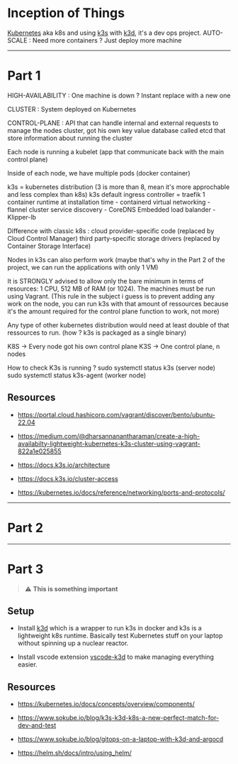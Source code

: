 # Inception of Things

[Kubernetes](https://kubernetes.io/) aka k8s and using [k3s](https://k3s.io/) with [k3d](https://k3d.io/), it's a dev ops project.
AUTO-SCALE : Need more containers ? Just deploy more machine

---

# Part 1

HIGH-AVAILABILITY : One machine is down ? Instant replace with a new one

CLUSTER : System deployed on Kubernetes

CONTROL-PLANE : API that can handle internal and external requests to manage the nodes cluster, got his own key value database
called etcd that store information about running the cluster

Each node is running a kubelet (app that communicate back with the main control plane)

Inside of each node, we have multiple pods (docker container)

k3s = kubernetes distribution (3 is more than 8, mean it's more approchable and less complex than k8s)
k3s default ingress controller = traefik
1 container runtime at installation time - containerd
virtual networking - flannel
cluster service discovery - CoreDNS
Embedded load balander - Klipper-lb

Difference with classic k8s : cloud provider-specific code (replaced by Cloud Control Manager)
third party-specific storage drivers (replaced by Container Storage Interface)

Nodes in k3s can also perform work (maybe that's why in the Part 2 of the project, we can run the applications with only 1 VM)

 It is STRONGLY advised to allow only the bare minimum in terms of resources: 1 CPU, 512 MB of RAM (or 1024). The machines must be run using Vagrant. (This rule in the subject i guess is to prevent adding any work on the node, you can run k3s with that amount of ressources because it's the amount required for the control plane function to work, not more)

Any type of other kubernetes distribution would need at least double of that ressources to run. (how ? k3s is packaged as a single binary)

K8S -> Every node got his own control plane
K3S -> One control plane, n nodes

How to check K3s is running ? 
sudo systemctl status k3s (server node)
sudo systemctl status k3s-agent (worker node)

## Resources

- https://portal.cloud.hashicorp.com/vagrant/discover/bento/ubuntu-22.04

- https://medium.com/@dharsannanantharaman/create-a-high-availabilty-lightweight-kubernetes-k3s-cluster-using-vagrant-822a1e025855

- https://docs.k3s.io/architecture

- https://docs.k3s.io/cluster-access

- https://kubernetes.io/docs/reference/networking/ports-and-protocols/

---

# Part 2

---

# Part 3 

> :warning: **This is something important**

## Setup

- Install [k3d](https://k3d.io/stable/#releases) which is a wrapper to run k3s in docker and k3s is a lightweight k8s runtime. Basically test Kubernetes stuff on your laptop without spinning up a nuclear reactor.

- Install vscode extension [vscode-k3d](https://github.com/inercia/vscode-k3d/) to make managing everything easier.

## Resources

- https://kubernetes.io/docs/concepts/overview/components/

- https://www.sokube.io/blog/k3s-k3d-k8s-a-new-perfect-match-for-dev-and-test

- https://www.sokube.io/blog/gitops-on-a-laptop-with-k3d-and-argocd

- https://helm.sh/docs/intro/using_helm/

